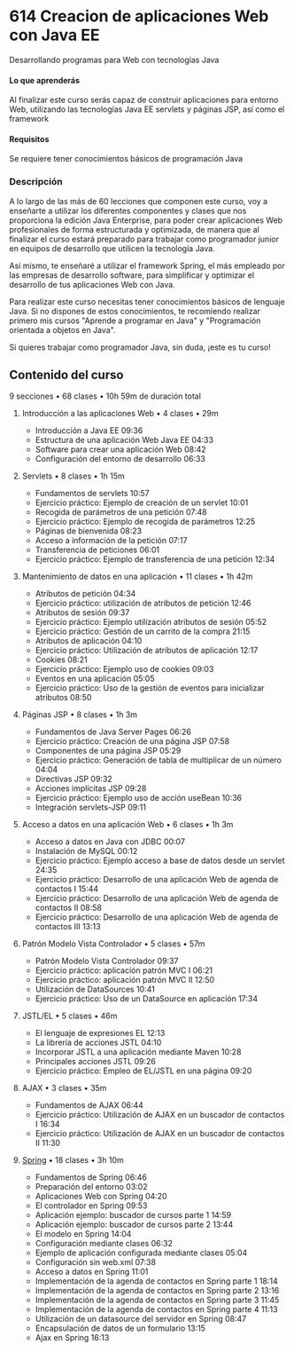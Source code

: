 # 614 Creacion de aplicaciones Web con Java EE

Desarrollando programas para Web con tecnologías Java

#### Lo que aprenderás

Al finalizar este curso serás capaz de construir aplicaciones para entorno Web, utilizando las tecnologías Java EE servlets y páginas JSP, así como el framework 

#### Requisitos

Se requiere tener conocimientos básicos de programación Java

### Descripción

A lo largo de las más de 60 lecciones que componen este curso, voy a enseñarte a utilizar los diferentes componentes y clases que nos proporciona la edición Java Enterprise, para poder crear aplicaciones Web profesionales de forma estructurada y optimizada, de manera que al finalizar el curso estará preparado para trabajar como programador junior en equipos de desarrollo que utilicen la tecnología Java.

Así mismo, te enseñaré a utilizar el framework Spring, el más empleado por las empresas de desarrollo software, para simplificar y optimizar el desarrollo de tus aplicaciones Web con Java.

Para realizar este curso necesitas tener conocimientos básicos de lenguaje Java. Si no dispones de estos conocimientos, te recomiendo realizar primero mis cursos "Aprende a programar en Java" y "Programación orientada a objetos en Java".

Si quieres trabajar como programador Java, sin duda, ¡este es tu curso!

## Contenido del curso  

9 secciones • 68 clases • 10h 59m de duración total

1. Introducción a las aplicaciones Web • 4 clases • 29m
   * Introducción a Java EE 09:36
   * Estructura de una aplicación Web Java EE 04:33
   * Software para crear una aplicación Web 08:42
   * Configuración del entorno de desarrollo 06:33

2. Servlets • 8 clases • 1h 15m
   * Fundamentos de servlets 10:57
   * Ejercicio práctico: Ejemplo de creación de un servlet 10:01
   * Recogida de parámetros de una petición 07:48
   * Ejercicio práctico: Ejemplo de recogida de parámetros 12:25
   * Páginas de bienvenida 08:23
   * Acceso a información de la petición 07:17
   * Transferencia de peticiones 06:01
   * Ejercicio práctico: Ejemplo de transferencia de una petición 12:34

3. Mantenimiento de datos en una aplicación • 11 clases • 1h 42m
   * Atributos de petición 04:34
   * Ejercicio práctico: utilización de atributos de petición 12:46
   * Atributos de sesión 09:37
   * Ejercicio práctico: Ejemplo utilización atributos de sesión 05:52
   * Ejercicio práctico: Gestión de un carrito de la compra 21:15
   * Atributos de aplicación 04:10
   * Ejercicio práctico: Utilización de atributos de aplicación 12:17
   * Cookies 08:21
   * Ejercicio práctico: Ejemplo uso de cookies 09:03
   * Eventos en una aplicación 05:05
   * Ejercicio práctico: Uso de la gestión de eventos para inicializar atributos 08:50

4. Páginas JSP • 8 clases • 1h 3m
   * Fundamentos de Java Server Pages 06:26
   * Ejercicio práctico: Creación de una página JSP 07:58
   * Componentes de una página JSP 05:29
   * Ejercicio práctico: Generación de tabla de multiplicar de un número 04:04
   * Directivas JSP 09:32
   * Acciones implícitas JSP 09:28
   * Ejercicio práctico: Ejemplo uso de acción useBean 10:36
   * Integración servlets-JSP 09:11

5. Acceso a datos en una aplicación Web • 6 clases • 1h 3m
   * Acceso a datos en Java con JDBC 00:07
   * Instalación de MySQL 00:12
   * Ejercicio práctico: Ejemplo acceso a base de datos desde un servlet 24:35
   * Ejercicio práctico: Desarrollo de una aplicación Web de agenda de contactos I 15:44
   * Ejercicio práctico: Desarrollo de una aplicación Web de agenda de contactos II 08:58
   * Ejercicio práctico: Desarrollo de una aplicación Web de agenda de contactos III 13:13

6. Patrón Modelo Vista Controlador • 5 clases • 57m
   * Patrón Modelo Vista Controlador 09:37
   * Ejercicio práctico: aplicación patrón MVC I 06:21
   * Ejercicio práctico: aplicación patrón MVC II 12:50
   * Utilización de DataSources 10:41
   * Ejercicio práctico: Uso de un DataSource en aplicación 17:34
   
7. JSTL/EL • 5 clases • 46m    
   * El lenguaje de expresiones EL 12:13
   * La librería de acciones JSTL 04:10
   * Incorporar JSTL a una aplicación mediante Maven 10:28
   * Principales acciones JSTL 09:26
   * Ejercicio práctico: Empleo de EL/JSTL en una página 09:20

8. AJAX • 3 clases • 35m 
   * Fundamentos de AJAX 06:44
   * Ejercicio práctico: Utilización de AJAX en un buscador de contactos I 16:34
   * Ejercicio práctico: Utilización de AJAX en un buscador de contactos II 11:30
   
9. [Spring](614_Creacion_de_aplicaciones_Web_con_Java_EE/09_Spring.md) • 18 clases • 3h 10m
   * Fundamentos de Spring 06:46
   * Preparación del entorno 03:02
   * Aplicaciones Web con Spring 04:20
   * El controlador en Spring 09:53
   * Aplicación ejemplo: buscador de cursos parte 1 14:59
   * Aplicación ejemplo: buscador de cursos parte 2 13:44
   * El modelo en Spring 14:04
   * Configuración mediante clases 06:32
   * Ejemplo de aplicación configurada mediante clases 05:04
   * Configuración sin web.xml 07:38
   * Acceso a datos en Spring 11:01
   * Implementación de la agenda de contactos en Spring parte 1 18:14
   * Implementación de la agenda de contactos en Spring parte 2 13:16
   * Implementación de la agenda de contactos en Spring parte 3 11:45
   * Implementación de la agenda de contactos en Spring parte 4 11:13
   * Utilización de un datasource del servidor en Spring 08:47
   * Encapsulación de datos de un formulario 13:15
   * Ajax en Spring 16:13
